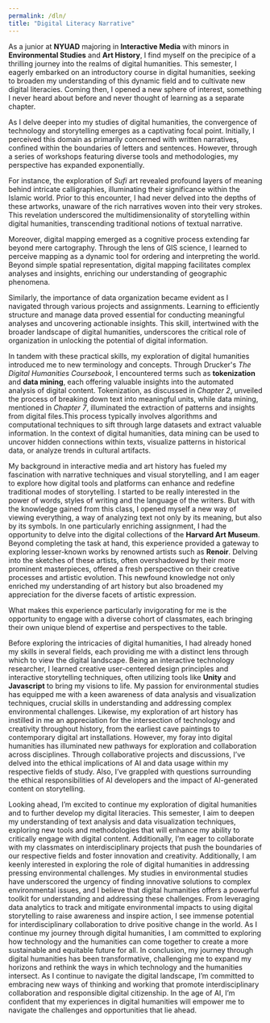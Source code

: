 ```yaml
---
permalink: /dln/
title: "Digital Literacy Narrative"
---
```


As a junior at **NYUAD** majoring in **Interactive Media** with minors in **Environmental Studies** and **Art History**, I find myself on the precipice of a thrilling journey into the realms of digital humanities. This semester, I eagerly embarked on an introductory course in digital humanities, seeking to broaden my understanding of this dynamic field and to cultivate new digital literacies.
Coming then, I opened a new sphere of interest, something I never heard about before and never thought of learning as a separate chapter.

As I delve deeper into my studies of digital humanities, the convergence of technology and storytelling emerges as a captivating focal point. Initially, I perceived this domain as primarily concerned with written narratives, confined within the boundaries of letters and sentences. However, through a series of workshops featuring diverse tools and methodologies, my perspective has expanded exponentially.

For instance, the exploration of *Sufi* art revealed profound layers of meaning behind intricate calligraphies, illuminating their significance within the Islamic world. Prior to this encounter, I had never delved into the depths of these artworks, unaware of the rich narratives woven into their very strokes. This revelation underscored the multidimensionality of storytelling within digital humanities, transcending traditional notions of textual narrative.

Moreover, digital mapping emerged as a cognitive process extending far beyond mere cartography. Through the lens of GIS science, I learned to perceive mapping as a dynamic tool for ordering and interpreting the world. Beyond simple spatial representation, digital mapping facilitates complex analyses and insights, enriching our understanding of geographic phenomena.

Similarly, the importance of data organization became evident as I navigated through various projects and assignments. Learning to efficiently structure and manage data proved essential for conducting meaningful analyses and uncovering actionable insights. This skill, intertwined with the broader landscape of digital humanities, underscores the critical role of organization in unlocking the potential of digital information.

In tandem with these practical skills, my exploration of digital humanities introduced me to new terminology and concepts. Through Drucker's *The Digital Humanities Coursebook*, I encountered terms such as **tokenization** and **data mining**, each offering valuable insights into the automated analysis of digital content. Tokenization, as discussed in *Chapter 2*, unveiled the process of breaking down text into meaningful units, while data mining, mentioned in *Chapter 7*, illuminated the extraction of patterns and insights from digital files.This process typically involves algorithms and computational techniques to sift through large datasets and extract valuable information. In the context of digital humanities, data mining can be used to uncover hidden connections within texts, visualize patterns in historical data, or analyze trends in cultural artifacts.

My background in interactive media and art history has fueled my fascination with narrative techniques and visual storytelling, and I am eager to explore how digital tools and platforms can enhance and redefine traditional modes of storytelling. I started to be really interested in the power of words, styles of writing and the language of the writers. But with the knowledge gained from this class, I opened myself a new way of viewing everything, a way of analyzing text not only by its meaning, but also by its symbols.
In one particularly enriching assignment, I had the opportunity to delve into the digital collections of the **Harvard Art Museum**. Beyond completing the task at hand, this experience provided a gateway to exploring lesser-known works by renowned artists such as **Renoir**. Delving into the sketches of these artists, often overshadowed by their more prominent masterpieces, offered a fresh perspective on their creative processes and artistic evolution. This newfound knowledge not only enriched my understanding of art history but also broadened my appreciation for the diverse facets of artistic expression.

What makes this experience particularly invigorating for me is the opportunity to engage with a diverse cohort of classmates, each bringing their own unique blend of expertise and perspectives to the table.

Before exploring the intricacies of digital humanities, I had already honed my skills in several fields, each providing me with a distinct lens through which to view the digital landscape. Being an interactive technology researcher, I learned creative user-centered design principles and interactive storytelling techniques, often utilizing tools like **Unity** and **Javascript** to bring my visions to life. My passion for environmental studies has equipped me with a keen awareness of data analysis and visualization techniques, crucial skills in understanding and addressing complex environmental challenges. Likewise, my exploration of art history has instilled in me an appreciation for the intersection of technology and creativity throughout history, from the earliest cave paintings to contemporary digital art installations.
However, my foray into digital humanities has illuminated new pathways for exploration and collaboration across disciplines. Through collaborative projects and discussions, I’ve delved into the ethical implications of AI and data usage within my respective fields of study. Also, I’ve grappled with questions surrounding the ethical responsibilities of AI developers and the impact of AI-generated content on storytelling.

Looking ahead, I’m excited to continue my exploration of digital humanities and to further develop my digital literacies. This semester, I aim to deepen my understanding of text analysis and data visualization techniques, exploring new tools and methodologies that will enhance my ability to critically engage with digital content. Additionally, I’m eager to collaborate with my classmates on interdisciplinary projects that push the boundaries of our respective fields and foster innovation and creativity.
Additionally, I am keenly interested in exploring the role of digital humanities in addressing pressing environmental challenges. My studies in environmental studies have underscored the urgency of finding innovative solutions to complex environmental issues, and I believe that digital humanities offers a powerful toolkit for understanding and addressing these challenges. From leveraging data analytics to track and mitigate environmental impacts to using digital storytelling to raise awareness and inspire action, I see immense potential for interdisciplinary collaboration to drive positive change in the world. As I continue my journey through digital humanities, I am committed to exploring how technology and the humanities can come together to create a more sustainable and equitable future for all.
In conclusion, my journey through digital humanities has been transformative, challenging me to expand my horizons and rethink the ways in which technology and the humanities intersect. As I continue to navigate the digital landscape, I’m committed to embracing new ways of thinking and working that promote interdisciplinary collaboration and responsible digital citizenship. In the age of AI, I’m confident that my experiences in digital humanities will empower me to navigate the challenges and opportunities that lie ahead.
